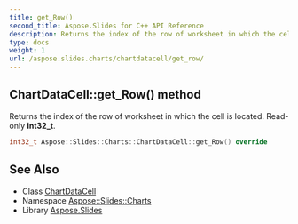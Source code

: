 ```yaml
---
title: get_Row()
second_title: Aspose.Slides for C++ API Reference
description: Returns the index of the row of worksheet in which the cell is located. Read-only int32_t.
type: docs
weight: 1
url: /aspose.slides.charts/chartdatacell/get_row/
---
```

## ChartDataCell::get_Row() method


Returns the index of the row of worksheet in which the cell is located. Read-only **int32_t**.

```cpp
int32_t Aspose::Slides::Charts::ChartDataCell::get_Row() override
```

## See Also

* Class [ChartDataCell](../)
* Namespace [Aspose::Slides::Charts](../../)
* Library [Aspose.Slides](../../../)